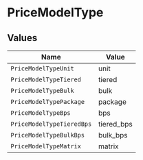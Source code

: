 # PriceModelType


## Values

| Name                      | Value                     |
| ------------------------- | ------------------------- |
| `PriceModelTypeUnit`      | unit                      |
| `PriceModelTypeTiered`    | tiered                    |
| `PriceModelTypeBulk`      | bulk                      |
| `PriceModelTypePackage`   | package                   |
| `PriceModelTypeBps`       | bps                       |
| `PriceModelTypeTieredBps` | tiered_bps                |
| `PriceModelTypeBulkBps`   | bulk_bps                  |
| `PriceModelTypeMatrix`    | matrix                    |